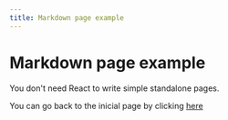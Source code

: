 ```yaml
---
title: Markdown page example
---
```


# Markdown page example

You don't need React to write simple standalone pages.

You can go back to the inicial page by clicking [here](/)
